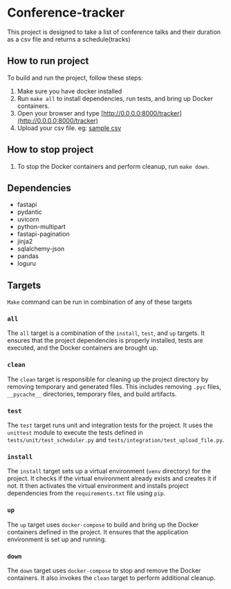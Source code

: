 # Conference-tracker
This project is designed to take a list of conference talks and their duration as a csv file and returns a schedule(tracks)

## How to run project

To build and run the project, follow these steps:
1. Make sure you have docker installed
2. Run `make all` to install dependencies, run tests, and bring up Docker containers.
3. Open your browser and type [http://0.0.0.0:8000/tracker](http://0.0.0.0:8000/tracker)
4. Upload your csv file. eg: [sample csv](https://drive.google.com/file/d/1-5Af6_HEL3e4aOpvEcxVeLJk61utTmHl/view)

## How to stop project
1. To stop the Docker containers and perform cleanup, run `make down`.

## Dependencies

- fastapi
- pydantic
- uvicorn
- python-multipart
- fastapi-pagination
- jinja2
- sqlalchemy-json
- pandas
- loguru

## Targets
`Make` command can be run in combination of any of these targets

### `all`

The `all` target is a combination of the `install`, `test`, and `up` targets. It ensures that the project dependencies is properly installed, tests are executed, and the Docker containers are brought up.

### `clean`

The `clean` target is responsible for cleaning up the project directory by removing temporary and generated files. This includes removing `.pyc` files, `__pycache__` directories, temporary files, and build artifacts.

### `test`

The `test` target runs unit and integration tests for the project. It uses the `unittest` module to execute the tests defined in `tests/unit/test_scheduler.py` and `tests/integration/test_upload_file.py`.

### `install`

The `install` target sets up a virtual environment (`venv` directory) for the project. It checks if the virtual environment already exists and creates it if not. It then activates the virtual environment and installs project dependencies from the `requirements.txt` file using `pip`.

### `up`

The `up` target uses `docker-compose` to build and bring up the Docker containers defined in the project. It ensures that the application environment is set up and running.

### `down`

The `down` target uses `docker-compose` to stop and remove the Docker containers. It also invokes the `clean` target to perform additional cleanup.
